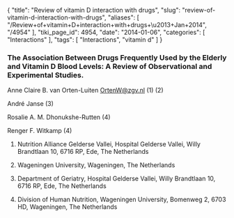 {
    "title": "Review of vitamin D interaction with drugs",
    "slug": "review-of-vitamin-d-interaction-with-drugs",
    "aliases": [
        "/Review+of+vitamin+D+interaction+with+drugs+\u2013+Jan+2014",
        "/4954"
    ],
    "tiki_page_id": 4954,
    "date": "2014-01-06",
    "categories": [
        "Interactions"
    ],
    "tags": [
        "Interactions",
        "vitamin d"
    ]
}


### The Association Between Drugs Frequently Used by the Elderly and Vitamin D Blood Levels: A Review of Observational and Experimental Studies.

Anne Claire B. van Orten-Luiten OrtenW@zgv.nl (1) (2)

André Janse (3)

Rosalie A. M. Dhonukshe-Rutten (4)

Renger F. Witkamp (4)

1. Nutrition Alliance Gelderse Vallei, Hospital Gelderse Vallei, Willy Brandtlaan 10, 6716 RP, Ede, The Netherlands

2. Wageningen University, Wageningen, The Netherlands

3. Department of Geriatry, Hospital Gelderse Vallei, Willy Brandtlaan 10, 6716 RP, Ede, The Netherlands

4. Division of Human Nutrition, Wageningen University, Bomenweg 2, 6703 HD, Wageningen, The Netherlands